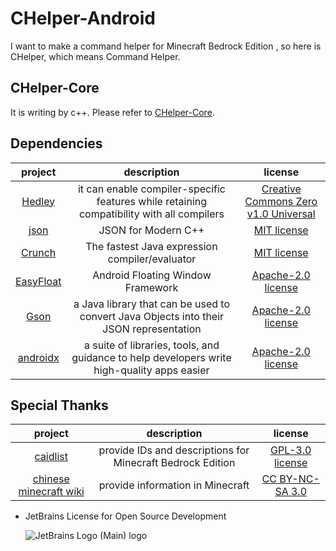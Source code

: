 # CHelper-Android

I want to make a command helper for Minecraft Bedrock Edition , so here is CHelper, which means
Command Helper.

## CHelper-Core

It is writing by c++. Please refer to [CHelper-Core](https://github.com/Yancey2023/CHelper-Core).

## Dependencies

|                        project                        |                                         description                                         |                                           license                                            |
|:-----------------------------------------------------:|:-------------------------------------------------------------------------------------------:|:--------------------------------------------------------------------------------------------:|
|      [Hedley](https://github.com/nemequ/hedley)       |  it can enable compiler-specific features while retaining compatibility with all compilers  | [Creative Commons Zero v1.0 Universal](https://github.com/nemequ/hedley/blob/master/COPYING) |
|       [json](https://github.com/nlohmann/json)        |                                     JSON for Modern C++                                     |           [MIT license](https://github.com/nlohmann/json/blob/develop/LICENSE.MIT)           |
|      [Crunch](https://github.com/boxbeam/Crunch)      |                       The fastest Java expression compiler/evaluator                        |             [MIT license](https://github.com/boxbeam/Crunch/blob/master/LICENSE)             |
| [EasyFloat](https://github.com/princekin-f/EasyFloat) |                              Android Floating Window Framework                              |      [Apache-2.0 license](https://github.com/princekin-f/EasyFloat/blob/master/LICENSE)      |
|        [Gson](https://github.com/google/gson)         |   a Java library that can be used to convert Java Objects into their JSON representation    |            [Apache-2.0 license](https://github.com/google/gson/blob/main/LICENSE)            |
|   [androidx](https://github.com/androidx/androidx)    | a suite of libraries, tools, and guidance to help developers write high-quality apps easier |  [Apache-2.0 license](https://github.com/androidx/androidx/blob/androidx-main/LICENSE.txt)   |

## Special Thanks

|                       project                       |                        description                         |                                      license                                      |
|:---------------------------------------------------:|:----------------------------------------------------------:|:---------------------------------------------------------------------------------:|
|  [caidlist](https://github.com/XeroAlpha/caidlist)  | provide IDs and descriptions for Minecraft Bedrock Edition |   [GPL-3.0 license](https://github.com/XeroAlpha/caidlist/blob/master/LICENSE)    |
| [chinese minecraft wiki](https://zh.minecraft.wiki) |              provide information in Minecraft              | [CC BY-NC-SA 3.0](https://creativecommons.org/licenses/by-nc-sa/3.0/deed.zh-hans) |

- JetBrains License for Open Source Development

  ![JetBrains Logo (Main) logo](https://resources.jetbrains.com/storage/products/company/brand/logos/jb_beam.svg)
